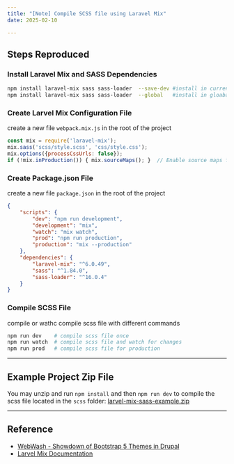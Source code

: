 ```yaml
---
title: "[Note] Compile SCSS file using Laravel Mix"
date: 2025-02-10

---
```


## Steps Reproduced

### Install Laravel Mix and SASS Dependencies

```bash
npm install laravel-mix sass sass-loader  --save-dev #install in current directory
npm install laravel-mix sass sass-loader  --global   #install in gloabal directory
```

### Create Larvel Mix Configuration File

create a new file `webpack.mix.js` in the root of the project

```js
const mix = require('laravel-mix');
mix.sass('scss/style.scss', 'css/style.css');
mix.options({processCssUrls: false});
if (!mix.inProduction()) { mix.sourceMaps(); }  // Enable source maps for development
```

### Create Package.json File
create a new file `package.json` in the root of the project

```json
{
    "scripts": {
        "dev": "npm run development",
        "development": "mix",
        "watch": "mix watch",
        "prod": "npm run production",
        "production": "mix --production"
    },
    "dependencies": {
        "laravel-mix": "^6.0.49",
        "sass": "^1.84.0",
        "sass-loader": "^16.0.4"
    }
}
```

### Compile SCSS File
compile or wathc compile scss file with different commands
```bash
npm run dev    # compile scss file once
npm run watch  # compile scss file and watch for changes
npm run prod   # compile scss file for production
```

---
## Example Project Zip File
You may unzip and run `npm install` and then `npm run dev` to compile the scss file located in the `scss` folder: [larvel-mix-sass-example.zip](larvel-mix-sass-example.zip)


---
## Reference
- [WebWash - Showdown of Bootstrap 5 Themes in Drupal](https://youtu.be/nuxOZU0Jw6o?t=3557)
- [Larvel Mix Documentation](https://laravel-mix.com/docs/6.0/installation)